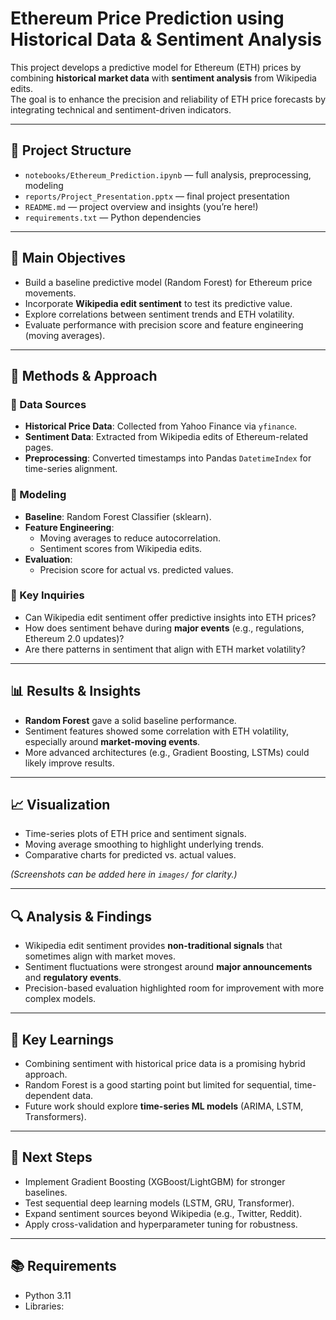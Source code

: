 # Ethereum Price Prediction using Historical Data & Sentiment Analysis

This project develops a predictive model for Ethereum (ETH) prices by combining **historical market data** with **sentiment analysis** from Wikipedia edits.  
The goal is to enhance the precision and reliability of ETH price forecasts by integrating technical and sentiment-driven indicators.

---

## 📂 Project Structure
- `notebooks/Ethereum_Prediction.ipynb` — full analysis, preprocessing, modeling
- `reports/Project_Presentation.pptx` — final project presentation
- `README.md` — project overview and insights (you’re here!)
- `requirements.txt` — Python dependencies

---

## 🧠 Main Objectives
- Build a baseline predictive model (Random Forest) for Ethereum price movements.  
- Incorporate **Wikipedia edit sentiment** to test its predictive value.  
- Explore correlations between sentiment trends and ETH volatility.  
- Evaluate performance with precision score and feature engineering (moving averages).  

---

## 🔧 Methods & Approach

### 🔹 Data Sources
- **Historical Price Data**: Collected from Yahoo Finance via `yfinance`.  
- **Sentiment Data**: Extracted from Wikipedia edits of Ethereum-related pages.  
- **Preprocessing**: Converted timestamps into Pandas `DatetimeIndex` for time-series alignment.  

### 🔹 Modeling
- **Baseline**: Random Forest Classifier (sklearn).  
- **Feature Engineering**:
  - Moving averages to reduce autocorrelation.  
  - Sentiment scores from Wikipedia edits.  
- **Evaluation**:
  - Precision score for actual vs. predicted values.  

### 🔹 Key Inquiries
- Can Wikipedia edit sentiment offer predictive insights into ETH prices?  
- How does sentiment behave during **major events** (e.g., regulations, Ethereum 2.0 updates)?  
- Are there patterns in sentiment that align with ETH market volatility?  

---

## 📊 Results & Insights
- **Random Forest** gave a solid baseline performance.  
- Sentiment features showed some correlation with ETH volatility, especially around **market-moving events**.  
- More advanced architectures (e.g., Gradient Boosting, LSTMs) could likely improve results.  

---

## 📈 Visualization
- Time-series plots of ETH price and sentiment signals.  
- Moving average smoothing to highlight underlying trends.  
- Comparative charts for predicted vs. actual values.  

*(Screenshots can be added here in `images/` for clarity.)*

---

## 🔍 Analysis & Findings
- Wikipedia edit sentiment provides **non-traditional signals** that sometimes align with market moves.  
- Sentiment fluctuations were strongest around **major announcements** and **regulatory events**.  
- Precision-based evaluation highlighted room for improvement with more complex models.  

---

## 📌 Key Learnings
- Combining sentiment with historical price data is a promising hybrid approach.  
- Random Forest is a good starting point but limited for sequential, time-dependent data.  
- Future work should explore **time-series ML models** (ARIMA, LSTM, Transformers).  

---

## 🚀 Next Steps
- Implement Gradient Boosting (XGBoost/LightGBM) for stronger baselines.  
- Test sequential deep learning models (LSTM, GRU, Transformer).  
- Expand sentiment sources beyond Wikipedia (e.g., Twitter, Reddit).  
- Apply cross-validation and hyperparameter tuning for robustness.  

---

## 📚 Requirements
- Python 3.11  
- Libraries:
